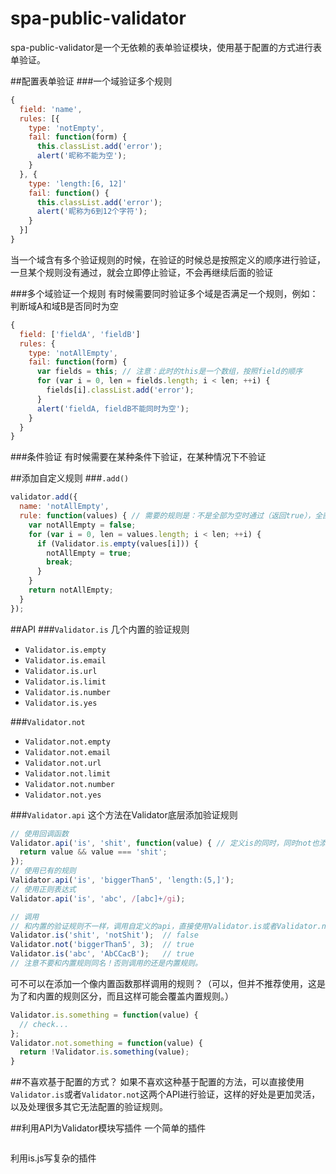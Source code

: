# spa-public-validator
spa-public-validator是一个无依赖的表单验证模块，使用基于配置的方式进行表单验证。

##配置表单验证
###一个域验证多个规则
```javascript
{
  field: 'name',
  rules: [{
    type: 'notEmpty',
    fail: function(form) {
      this.classList.add('error');
      alert('昵称不能为空');
    }
  }, {
    type: 'length:[6, 12]'
    fail: function() {
      this.classList.add('error');
      alert('昵称为6到12个字符');
    }
  }]
}
```
当一个域含有多个验证规则的时候，在验证的时候总是按照定义的顺序进行验证，一旦某个规则没有通过，就会立即停止验证，不会再继续后面的验证

###多个域验证一个规则
有时候需要同时验证多个域是否满足一个规则，例如：判断域A和域B是否同时为空
```javascript
{
  field: ['fieldA', 'fieldB']
  rules: {
    type: 'notAllEmpty',
    fail: function(form) {
      var fields = this; // 注意：此时的this是一个数组，按照field的顺序
      for (var i = 0, len = fields.length; i < len; ++i) {
        fields[i].classList.add('error');
      }
      alert('fieldA, fieldB不能同时为空');
    }
  }
}
```

###条件验证
有时候需要在某种条件下验证，在某种情况下不验证

##添加自定义规则
###`.add()`
```javascript
validator.add({
  name: 'notAllEmpty',
  rule: function(values) { // 需要的规则是：不是全部为空时通过（返回true），全部为空时不通过（返回false）
    var notAllEmpty = false;
    for (var i = 0, len = values.length; i < len; ++i) {
      if (Validator.is.empty(values[i])) {
        notAllEmpty = true;
        break;
      }
    }
    return notAllEmpty;
  }
});
```

##API
###`Validator.is`
几个内置的验证规则
+ `Validator.is.empty`
+ `Validator.is.email`
+ `Validator.is.url`
+ `Validator.is.limit`
+ `Validator.is.number`
+ `Validator.is.yes`

###`Validator.not`
+ `Validator.not.empty`
+ `Validator.not.email`
+ `Validator.not.url`
+ `Validator.not.limit`
+ `Validator.not.number`
+ `Validator.not.yes`

###`Validator.api`
这个方法在Validator底层添加验证规则
```javascript
// 使用回调函数
Validator.api('is', 'shit', function(value) { // 定义is的同时，同时not也添加了
  return value && value === 'shit';
});
// 使用已有的规则
Validator.api('is', 'biggerThan5', 'length:(5,]');
// 使用正则表达式
Validator.api('is', 'abc', /[abc]+/gi);

// 调用
// 和内置的验证规则不一样，调用自定义的api，直接使用Validator.is或者Validator.not函数
Validator.is('shit', 'notShit');  // false
Validator.not('biggerThan5', 3);  // true
Validator.is('abc', 'AbCCacB');   // true
// 注意不要和内置规则同名！否则调用的还是内置规则。
```
可不可以在添加一个像内置函数那样调用的规则？（可以，但并不推荐使用，这是为了和内置的规则区分，而且这样可能会覆盖内置规则。）
```javascript
Validator.is.something = function(value) {
  // check...
};
Validator.not.something = function(value) {
  return !Validator.is.something(value);
}
```

##不喜欢基于配置的方式？
如果不喜欢这种基于配置的方法，可以直接使用`Validator.is`或者`Validator.not`这两个API进行验证，这样的好处是更加灵活，以及处理很多其它无法配置的验证规则。

##利用API为Validator模块写插件
一个简单的插件
```javascript
```
利用is.js写复杂的插件
